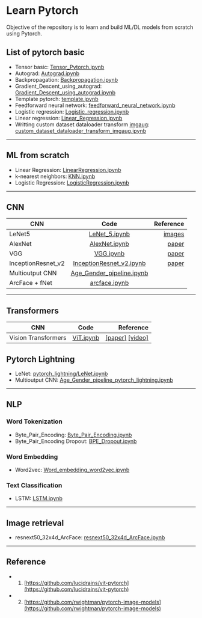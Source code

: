 # Learn Pytorch
Objective of the repository is to learn and build ML/DL models from scratch using Pytorch.

## List of pytorch basic
- Tensor basic: [Tensor_Pytorch.ipynb](https://github.com/anminhhung/pytorch_tutorial/blob/master/basic_pytorch/Tensor_Pytorch.ipynb)
- Autograd: [Autograd.ipynb](https://github.com/anminhhung/pytorch_tutorial/blob/master/basic_pytorch/Autograd.ipynb)
- Backpropagation: [Backpropagation.ipynb](https://github.com/anminhhung/pytorch_tutorial/blob/master/basic_pytorch/Backpropagation.ipynb)
- Gradient_Descent_using_autograd: [Gradient_Descent_using_autograd.ipynb](https://github.com/anminhhung/pytorch_tutorial/blob/master/basic_pytorch/Gradient_Descent_using_autograd.ipynb)
- Template pytorch: [template.ipynb](https://github.com/anminhhung/pytorch_tutorial/blob/master/basic_pytorch/template.ipynb)
- Feedforward neural network: [feedforward_neural_network.ipynb](https://github.com/anminhhung/pytorch_tutorial/blob/master/basic_pytorch/feedforward_neural_network.ipynb)
- Logistic regression: [Logistic_regression.ipynb](https://github.com/anminhhung/pytorch_tutorial/blob/master/basic_pytorch/Logistic_regression.ipynb)
- Linear regression: [Linear_Regression.ipynb](https://github.com/anminhhung/pytorch_tutorial/blob/master/basic_pytorch/Linear_Regression.ipynb)
- Writting custom dataset dataloader transform [imgaug](https://github.com/aleju/imgaug): [custom_dataset_dataloader_transform_imgaug.ipynb](https://github.com/anminhhung/pytorch_tutorial/blob/master/basic_pytorch/custom_dataset_dataloader_transform_imgaug.ipynb)
---

## ML from scratch
- Linear Regression: [LinearRegression.ipynb](https://github.com/anminhhung/pytorch_tutorial/blob/master/ML_from_scratch/LinearRegression/LinearRegression.ipynb)
- k-nearest neighbors: [KNN.ipynb](https://github.com/anminhhung/pytorch_tutorial/blob/master/ML_from_scratch/KNN/KNN.ipynb)
- Logistic Regression: [LogisticRegression.ipynb](https://github.com/anminhhung/pytorch_tutorial/blob/master/ML_from_scratch/LogisticRegression/LogisticRegression.ipynb)

---

## CNN
| CNN   |      Code      |  Reference |
|----------|:-------------:|------:|
|  LeNet5  |  [LeNet_5.ipynb](https://github.com/anminhhung/pytorch_tutorial/blob/master/CNN/LeNet_5.ipynb)  |  [images](https://www.researchgate.net/figure/LeNet-architecture-implemented-in-paper-1_fig1_335066454)  |
|  AlexNet  |  [AlexNet.ipynb](https://github.com/anminhhung/pytorch_tutorial/blob/master/CNN/AlexNet.ipynb)  |  [paper](https://proceedings.neurips.cc/paper/2012/file/c399862d3b9d6b76c8436e924a68c45b-Paper.pdf)  |
|  VGG  |  [VGG.ipynb](https://github.com/anminhhung/pytorch_tutorial/blob/master/CNN/VGG.ipynb)  |  [paper](https://arxiv.org/abs/1409.1556)  |
|  InceptionResnet_v2  |  [InceptionResnet_v2.ipynb](https://github.com/anminhhung/pytorch_tutorial/blob/master/CNN/InceptionResnet_v2.ipynb)  |  [paper](https://arxiv.org/pdf/1602.07261.pdf)  |
|Multioutput CNN | [Age_Gender_pipeline.ipynb](https://github.com/anminhhung/pytorch_tutorial/blob/master/CNN/Age_Gender_pipeline.ipynb) | |
|ArcFace + fNet| [arcface.ipynb](https://github.com/anminhhung/pytorch_tutorial/blob/master/CNN/arcface.ipynb) | |
---

## Transformers 
| CNN   |      Code      |  Reference |
|----------|:-------------:|------:|
|  Vision Transformers  |  [ViT.ipynb](https://github.com/anminhhung/pytorch_tutorial/blob/master/Transformers/ViT.ipynb)  |  [[paper]](https://arxiv.org/pdf/2010.11929.pdf) [[video]](https://www.youtube.com/watch?v=ovB0ddFtzzA)  |

## Pytorch Lightning
- LeNet: [pytorch_lightning/LeNet.ipynb](https://github.com/anminhhung/pytorch_tutorial/blob/master/pytorch_lightning/LeNet.ipynb)
- Multioutput CNN: [Age_Gender_pipeline_pytorch_lightning.ipynb](https://github.com/anminhhung/pytorch_tutorial/blob/master/pytorch_lightning/Age_Gender_pipeline_pytorch_lightning.ipynb)

---
## NLP
### Word Tokenization
- Byte_Pair_Encoding: [Byte_Pair_Encoding.ipynb](https://github.com/anminhhung/pytorch_tutorial/blob/master/NLP/word_tokenization/Byte_Pair_Encoding.ipynb)
- Byte_Pair_Encoding Dropout: [BPE_Dropout.ipynb](https://github.com/anminhhung/pytorch_tutorial/blob/master/NLP/word_tokenization/BPE_Dropout.ipynb)
### Word Embedding
- Word2vec: [Word_embedding_word2vec.ipynb](https://colab.research.google.com/drive/1qRN6S8BPpCKzmsZTtEriB0DPIXDissFn?usp=sharing)
### Text Classification
- LSTM: [LSTM.ipynb](https://github.com/anminhhung/pytorch_tutorial/blob/master/NLP/text_classification/LSTM.ipynb)
---

## Image retrieval
- resnext50_32x4d_ArcFace: [resnext50_32x4d_ArcFace.ipynb](https://github.com/anminhhung/pytorch_tutorial/blob/master/CNN/resnext50_32x4d_ArcFace.ipynb)
---

## Reference
- 1. [https://github.com/lucidrains/vit-pytorch](https://github.com/lucidrains/vit-pytorch)
- 2. [https://github.com/rwightman/pytorch-image-models](https://github.com/rwightman/pytorch-image-models)
